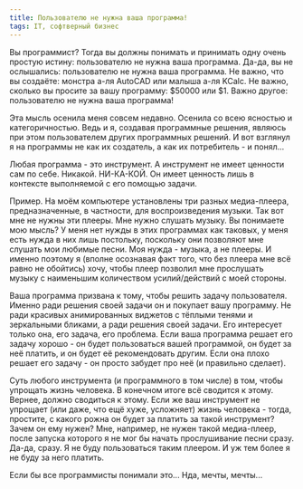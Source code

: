 ```yaml
---
title: Пользователю не нужна ваша программа!
tags: IT, софтверный бизнес
---
```


Вы программист? Тогда вы должны понимать и принимать одну очень простую истину: пользователю не нужна ваша программа. Да-да, вы не ослышались: пользователю не нужна ваша программа. Не важно, что вы создаёте: монстра а-ля AutoCAD или малыша а-ля KCalc. Не важно, сколько вы просите за вашу программу: $50000 или $1. Важно другое: пользователю не нужна ваша программа!

Эта мысль осенила меня совсем недавно. Осенила со всею ясностью и категоричностью. Ведь и я, создавая программные решения, являюсь при этом пользователем других программных решений. И вот взглянул я на программы не как их создатель, а как их потребитель - и понял...

Любая программа - это инструмент. А инструмент не имеет ценности сам по себе. Никакой. НИ-КА-КОЙ. Он имеет ценность лишь в контексте выполняемой с его помощью задачи.

Пример. На моём компьютере установлены три разных медиа-плеера, предназначенные, в частности, для воспроизведения музыки. Так вот мне не нужны эти плееры. Мне нужно слушать музыку. Вы понимаете мою мысль? У меня нет нужды в этих программах как таковых, у меня есть нужда в них лишь постольку, поскольку они позволяют мне слушать мои любимые песни. Моя нужда - музыка, а не плееры. И именно поэтому я (вполне осознавая факт того, что без плеера мне всё равно не обойтись) хочу, чтобы плеер позволил мне прослушать музыку с наименьшим количеством усилий/действий с моей стороны.

Ваша программа призвана к тому, чтобы решить задачу пользователя. Именно ради решения своей задачи он и покупает вашу программу. Не ради красивых анимированных виджетов с тёплыми тенями и зеркальными бликами, а ради решения своей задачи. Его интересует только она, его задача, его проблема. Если ваша программа решает его задачу хорошо - он будет пользоваться вашей программой, он будет за неё платить, и он будет её рекомендовать другим. Если она плохо решает его задачу - он просто забудет про неё (и правильно сделает).

Суть любого инструмента (и программного в том числе) в том, чтобы упрощать жизнь человека. В конечном итоге всё сводится к этому. Вернее, должно сводиться к этому. Если же ваш инструмент не упрощает (или даже, что ещё хуже, усложняет) жизнь человека - тогда, простите, с какого рожна он будет за платить за такой инструмент? Зачем он ему нужен? Мне, например, не нужен такой медиа-плеер, после запуска которого я не мог бы начать прослушивание песни сразу. Да-да, сразу. Я не буду пользоваться таким плеером. И уж тем более я не буду за него платить.

Если бы все программисты понимали это... Нда, мечты, мечты...
